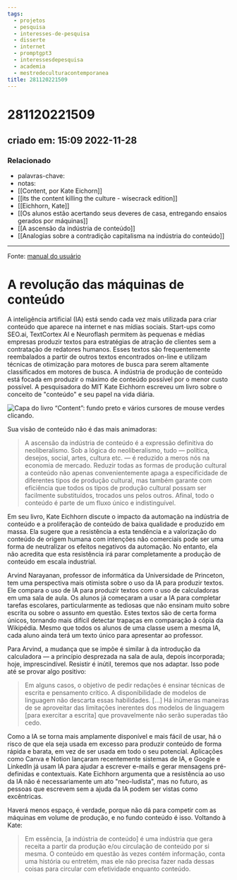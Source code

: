 ```yaml
---
tags:
  - projetos
  - pesquisa
  - interesses-de-pesquisa
  - disserte
  - internet
  - promptgpt3
  - interessesdepesquisa
  - academia
  - mestredeculturacontemporanea
title: 281120221509
---
```


# 281120221509

## criado em: 15:09 2022-11-28

### Relacionado

- palavras-chave: 
- notas: 
- [[Content, por Kate Eichorn]]
- [[its the content killing the culture - wisecrack edition]]
- [[Eichhorn, Kate]]
- [[Os alunos estão acertando seus deveres de casa, entregando ensaios gerados por máquinas]]
- [[A ascensão da indústria de conteúdo]]
- [[Analogias sobre a contradição capitalisma na indústria do conteúdo]]
---

Fonte: [manual do usuário](https://manualdousuario.net/revolucao-maquinas-conteudo/)

# A revolução das máquinas de conteúdo

A inteligência artificial (IA) está sendo cada vez mais utilizada para criar conteúdo que aparece na internet e nas mídias sociais. Start-ups como SEO.ai, TextCortex AI e Neuroflash permitem às pequenas e médias empresas produzir textos para estratégias de atração de clientes sem a contratação de redatores humanos. Esses textos são frequentemente reembalados a partir de outros textos encontrados on-line e utilizam técnicas de otimização para motores de busca para serem altamente classificados em motores de busca. A indústria de produção de conteúdo está focada em produzir o máximo de conteúdo possível por o menor custo possível. A pesquisadora do MIT Kate Eichhorn escreveu um livro sobre o conceito de "conteúdo" e seu papel na vida diária.

![Capa do livro “Content”: fundo preto e vários cursores de mouse verdes clicando.](https://manualdousuario.net/wp-content/uploads/2022/11/content-kat-eichhorn.png)

Sua visão de conteúdo não é das mais animadoras:

> A ascensão da indústria de conteúdo é a expressão definitiva do neoliberalismo. Sob a lógica do neoliberalismo, tudo — política, desejos, social, artes, cultura etc. — é reduzido a meros nós na economia de mercado. Reduzir todas as formas de produção cultural a conteúdo não apenas convenientemente apaga a especificidade de diferentes tipos de produção cultural, mas também garante com eficiência que todos os tipos de produção cultural possam ser facilmente substituídos, trocados uns pelos outros. Afinal, todo o conteúdo é parte de um fluxo único e indistinguível.

Em seu livro, Kate Eichhorn discute o impacto da automação na indústria de conteúdo e a proliferação de conteúdo de baixa qualidade e produzido em massa. Ela sugere que a resistência a esta tendência e a valorização do conteúdo de origem humana com intenções não comerciais pode ser uma forma de neutralizar os efeitos negativos da automação. No entanto, ela não acredita que esta resistência irá parar completamente a produção de conteúdo em escala industrial.

Arvind Narayanan, professor de informática da Universidade de Princeton, tem uma perspectiva mais otimista sobre o uso da IA para produzir textos. Ele compara o uso de IA para produzir textos com o uso de calculadoras em uma sala de aula. Os alunos já começaram a usar a IA para completar tarefas escolares, particularmente as tediosas que não ensinam muito sobre escrita ou sobre o assunto em questão. Estes textos são de certa forma únicos, tornando mais difícil detectar trapaças em comparação à cópia da Wikipédia. Mesmo que todos os alunos de uma classe usem a mesma IA, cada aluno ainda terá um texto único para apresentar ao professor.

Para Arvind, a mudança que se impõe é similar à da introdução da calculadora — a princípio desprezada na sala de aula, depois incorporada; hoje, imprescindível. Resistir é inútil, teremos que nos adaptar. Isso pode até se provar algo positivo:

> Em alguns casos, o objetivo de pedir redações é ensinar técnicas de escrita e pensamento crítico. A disponibilidade de modelos de linguagem não descarta essas habilidades. […] Há inúmeras maneiras de se aproveitar das limitações inerentes dos modelos de linguagem [para exercitar a escrita] que provavelmente não serão superadas tão cedo.

Como a IA se torna mais amplamente disponível e mais fácil de usar, há o risco de que ela seja usada em excesso para produzir conteúdo de forma rápida e barata, em vez de ser usada em todo o seu potencial. Aplicações como Canva e Notion lançaram recentemente sistemas de IA, e Google e LinkedIn já usam IA para ajudar a escrever e-mails e gerar mensagens pré-definidas e contextuais. Kate Eichhorn argumenta que a resistência ao uso da IA não é necessariamente um ato "neo-ludista", mas no futuro, as pessoas que escrevem sem a ajuda da IA podem ser vistas como excêntricas.

Haverá menos espaço, é verdade, porque não dá para competir com as máquinas em volume de produção, e no fundo conteúdo é isso. Voltando à Kate:

> Em essência, [a indústria de conteúdo] é uma indústria que gera receita a partir da produção e/ou circulação de conteúdo por si mesma. O conteúdo em questão às vezes contém informação, conta uma história ou entretém, mas ele não precisa fazer nada dessas coisas para circular com efetividade enquanto conteúdo.
